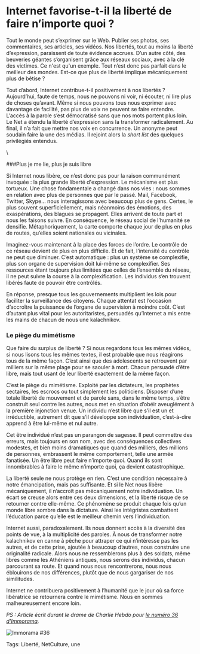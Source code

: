 # Internet favorise-t-il la liberté de faire n’importe quoi ?

Tout le monde peut s’exprimer sur le Web. Publier ses photos, ses commentaires, ses articles, ses vidéos. Nos libertés, tout au moins la liberté d’expression, paraissent de toute évidence accrues. D’un autre côté, des beuveries géantes s’organisent grâce aux réseaux sociaux, avec à la clé des victimes. Ce n'est qu'un exemple. Tout n’est donc pas parfait dans le meilleur des mondes. Est-ce que plus de liberté implique mécaniquement plus de bêtise ?

Tout d’abord, Internet contribue-t-il positivement à nos libertés ? Aujourd’hui, faute de temps, nous ne pouvons ni voir, ni écouter, ni lire plus de choses qu’avant. Même si nous pouvons tous nous exprimer avec davantage de facilité, pas plus de voix ne peuvent se faire entendre. L’accès à la parole s’est démocratisé sans que nos mots portent plus loin. Le Net a étendu la liberté d’expression sans la transformer radicalement. Au final, il n’a fait que mettre nos voix en concurrence. Un anonyme peut soudain faire la une des médias. Il rejoint alors la *short list* des quelques privilégiés entendus.

\

###Plus je me lie, plus je suis libre

Si Internet nous libère, ce n’est donc pas pour la raison communément invoquée : la plus grande liberté d'expression. Le mécanisme est plus tortueux. Une chose fondamentale a changé dans nos vies : nous sommes en relation avec plus de personnes que par le passé. Mail, Facebook, Twitter, Skype… nous interagissons avec beaucoup plus de gens. Certes, le plus souvent superficiellement, mais néanmoins des émotions, des exaspérations, des blagues se propagent. Elles arrivent de toute part et nous les faisons suivre. En conséquence, le réseau social de l’humanité se densifie. Métaphoriquement, la carte comporte chaque jour de plus en plus de routes, qu’elles soient nationales ou vicinales.

Imaginez-vous maintenant à la place des forces de l’ordre. Le contrôle de ce réseau devient de plus en plus difficile. Et de fait, l’intensité du contrôle ne peut que diminuer. C’est automatique : plus un système se complexifie, plus son organe de supervision doit lui-même se complexifier. Ses ressources étant toujours plus limitées que celles de l’ensemble du réseau, il ne peut suivre la course à la complexification. Les individus s’en trouvent libérés faute de pouvoir être contrôlés.

En réponse, presque tous les gouvernements multiplient les lois pour faciliter la surveillance des citoyens. Chaque attentat est l’occasion d’accroître la puissance de l’organe de supervision à moindre coût. C’est d’autant plus vital pour les autoritaristes, persuadés qu’Internet a mis entre les mains de chacun de nous une kalachnikov.

### Le piège du mimétisme

Que faire du surplus de liberté ? Si nous regardons tous les mêmes vidéos, si nous lisons tous les mêmes textes, il est probable que nous réagirons tous de la même façon. C’est ainsi que des adolescents se retrouvent par milliers sur la même plage pour se saouler à mort. Chacun persuadé d’être libre, mais tout usant de leur liberté exactement de la même façon.

C’est le piège du mimétisme. Exploité par les dictateurs, les prophètes sectaires, les escrocs ou tout simplement les politiciens. Disposer d’une totale liberté de mouvement et de parole sans, dans le même temps, s’être construit seul contre les autres, nous met en situation d’obéir aveuglément à la première injonction venue. Un individu n’est libre que s’il est un et irréductible, autrement dit que s’il développe son individuation, c’est-à-dire apprend à être lui-même et nul autre.

Cet être individué n’est pas un parangon de sagesse. Il peut commettre des erreurs, mais toujours en son nom, avec des conséquences collectives modestes, et bien moins dramatiques que quand des milliers, des millions de personnes, embrassent le même comportement, telle une armée fanatisée. Un être libre peut faire n’importe quoi. Quand ils sont innombrables à faire le même n’importe quoi, ça devient catastrophique.

La liberté seule ne nous protège en rien. C’est une condition nécessaire à notre émancipation, mais pas suffisante. Et si le Net nous libère mécaniquement, il n’accroît pas mécaniquement notre individuation. Un écart se creuse alors entre ces deux dimensions, et la liberté risque de se retourner contre elle-même. Ce phénomène se produit chaque fois qu’un monde libre sombre dans la dictature. Ainsi les intégristes combattent l’éducation parce qu’elle est le meilleur chemin vers l’individuation.

Internet aussi, paradoxalement. Ils nous donnent accès à la diversité des points de vue, à la multiplicité des paroles. À nous de transformer notre kalachnikov en canne à pêche pour attraper ce qui n’intéresse pas les autres, et de cette prise, ajoutée à beaucoup d’autres, nous construire une originalité radicale. Alors nous ne ressemblerons plus à des soldats, même libres comme les Athéniens antiques, nous serons des individus, chacun parcourant sa route. Et quand nous nous rencontrerons, nous nous éblouirons de nos différences, plutôt que de nous gargariser de nos similitudes.

Internet ne contribuera positivement à l’humanité que le jour où sa force libératrice se retournera contre le mimétisme. Nous en sommes malheureusement encore loin.

*PS : Article écrit durant le drame de Charlie Hebdo pour [le numéro 36 d'Immorama](http://www.immorama.ch/immodossier/erosion-des-droits-individuels).*

![Immorama #36](https://tcrouzet.com/images_tc/2015/04/immorama-600x201.jpg)



Tags: Liberté, NetCulture, une